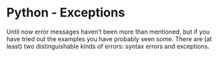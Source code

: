 <h1>Python - Exceptions</h1>
<p>Until now error messages haven’t been more than mentioned, but if you have tried out the examples you have probably seen some. There are (at least) two distinguishable kinds of errors: syntax errors and exceptions.</p>
